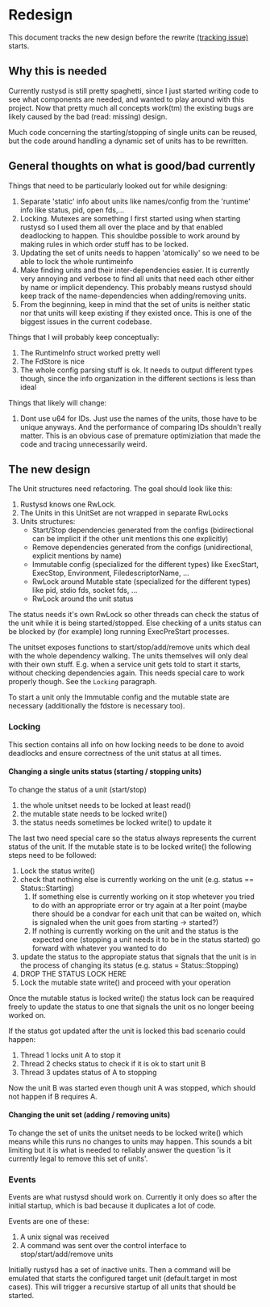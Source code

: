 # Redesign
This document tracks the new design before the rewrite [(tracking issue)](https://github.com/KillingSpark/rustysd/issues/35) starts.

## Why this is needed 
Currently rustysd is still pretty spaghetti, since I just started writing code to see what components are needed, and wanted to play around with this project. Now that pretty much all concepts work(tm) the existing bugs are likely caused by the bad (read: missing) design.

Much code concerning the starting/stopping of single units can be reused, but the code around handling a dynamic set of units has to be rewritten.

## General thoughts on what is good/bad currently

Things that need to be particularly looked out for while designing:
1. Separate 'static' info about units like names/config from the 'runtime' info like status, pid, open fds,...
1. Locking. Mutexes are something I first started using when starting rustysd so I used them all over the place and by that enabled deadlocking to happen. This shouldbe possible to work around by making rules in which order stuff has to be locked.
1. Updating the set of units needs to happen 'atomically' so we need to be able to lock the whole runtimeinfo
1. Make finding units and their inter-dependencies easier. It is currently very annoying and verbose to find all units that need each other either by name or implicit dependency. This probably means rustysd should keep track of the name-dependencies when adding/removing units.
1. From the beginning, keep in mind that the set of units is neither static nor that units will keep existing if they existed once. This is one of the biggest issues in the current codebase.

Things that I will probably keep conceptually:
1. The RuntimeInfo struct worked pretty well
1. The FdStore is nice
1. The whole config parsing stuff is ok. It needs to output different types though, since the info organization in the different sections is less than ideal

Things that likely will change:
1. Dont use u64 for IDs. Just use the names of the units, those have to be unique anyways. And the performance of comparing IDs shouldn't really matter. This is 
    an obvious case of premature optimiziation that made the code and tracing unnecessarily weird.

## The new design
The Unit structures need refactoring. The goal should look like this:

1. Rustysd knows one RwLock<UnitSet>.
1. The Units in this UnitSet are not wrapped in separate RwLocks
1. Units structures:
    * Start/Stop dependencies generated from the configs (bidirectional can be implicit if the other unit mentions this one explicitly)
    * Remove dependencies generated from the configs (unidirectional, explicit mentions by name)
    * Immutable config (specialized for the different types) like ExecStart, ExecStop, Environment, FiledescriptorName, ...
    * RwLock around Mutable state (specialized for the different types) like pid, stdio fds, socket fds, ...
    * RwLock around the unit status

The status needs it's own RwLock so other threads can check the status of the unit while it is being started/stopped. Else checking of a units status 
can be blocked by (for example) long running ExecPreStart processes. 

The unitset exposes functions to start/stop/add/remove units which deal with the whole dependency walking. The units themselves will only deal with their
own stuff. E.g. when a service unit gets told to start it starts, without checking dependencies again. This needs special care to work properly though. See the
`Locking` paragraph.

To start a unit only the Immutable config and the mutable state are necessary (additionally the fdstore is necessary too).

### Locking
This section contains all info on how locking needs to be done to avoid deadlocks and ensure correctness of the unit status at all times. 

#### Changing a single units status (starting / stopping units)
To change the status of a unit (start/stop) 
1. the whole unitset needs to be locked at least read()
1. the mutable state needs to be locked write()
1. the status needs sometimes be locked write() to update it

The last two need special care so the status always represents the current status of the unit. If the mutable state is to be locked write() the following
steps need to be followed:
1. Lock the status write()
1. check that nothing else is currently working on the unit (e.g. status == Status::Starting)
    1. If something else is currently working on it stop whetever you tried to do with an appropriate error or try again at a lter point 
        (maybe there should be a condvar for each unit that can be waited on, which is signaled when the unit goes from starting -> started?)
    1. If nothing is currently working on the unit and the status is the expected one (stopping a unit needs it to be in the status started) go 
        forward with whatever you wanted to do
1. update the status to the appropiate status that signals that the unit is in the process of changing its status (e.g. status = Status::Stopping)
1. DROP THE STATUS LOCK HERE
1. Lock the mutable state write() and proceed with your operation

Once the mutable status is locked write() the status lock can be reaquired freely to update the status to one that signals the unit os no longer beeing worked on.

If the status got updated after the unit is locked this bad scenario could happen:
1. Thread 1 locks unit A to stop it
1. Thread 2 checks status to check if it is ok to start unit B
1. Thread 3 updates status of A to stopping

Now the unit B was started even though unit A was stopped, which should not happen if B requires A.

#### Changing the unit set (adding / removing units)
To change the set of units the unitset needs to be locked write() which means while this runs no changes to units may happen.
This sounds a bit limiting but it is what is needed to reliably answer the question 'is it currently legal to remove this set of units'.

### Events
Events are what rustysd should work on. Currently it only does so after the initial startup, which is bad because it duplicates a lot of code.

Events are one of these:
1. A unix signal was received
1. A command was sent over the control interface to stop/start/add/remove units

Initially rustysd has a set of inactive units. Then a command will be emulated that starts the configured target unit (default.target in most cases).
This will trigger a recursive startup of all units that should be started.